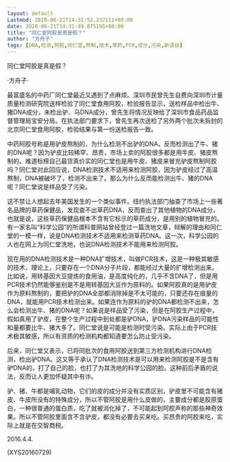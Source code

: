 ```yaml
---
layout: default
Lastmod: 2020-06-21T14:31:52.232111+00:00
date: 2020-06-21T14:31:49.875195+00:00
title: "同仁堂阿胶是真是假？"
author: "方舟子"
tags: [DNA,检测,阿胶,同仁堂,熬制,技术,草药,PCR,成分,污染,新语丝]
---
```


同仁堂阿胶是真是假？

·方舟子·

最富盛名的中药厂同仁堂最近又遇到了点麻烦。深圳市民曾先生自费向深圳市计量质量检测研究院送样检验了同仁堂食用阿胶，检验报告显示，送检样品中检出牛、猪DNA成分，未检出驴、马DNA成分，曾先生将情况反映给了深圳市食品药品监督管理局宝安分局。在执法部门要求下，曾先生再次送检了另外两个批次未拆封的北京同仁堂食用阿胶，检验结果与第一份送检报告一致。

中药阿胶号称是用驴皮熬制的，为什么检测不出驴的DNA，反而检测出了牛、猪的DNA呢？因为驴皮比较稀罕、昂贵，市场上卖的阿胶很多都是用牛皮、猪皮熬制的。难道标榜自己最货真价实的同仁堂也是用牛皮、猪皮来冒充驴皮熬制阿胶吗？同仁堂对此回应说，DNA检测技术不适用来检测阿胶，因为驴皮经过了高温熬制，DNA被破坏了，检测不出来了。那么为什么反而能检测出牛、猪的DNA呢？同仁堂说是样品受了污染。

这不禁让人想起去年美国发生的一个类似事件。纽约执法部门抽查了市场上一些著名品牌的草药保健品，发现查不出草药DNA，反而查出了其他植物的DNA成分，也就是说，这些草药保健品根本不含有它标示的草药成分，是用别的植物冒充的。有一家名叫“科学公园”的所谓科普网站曾经登过一篇洗地文章，辩解的理由和同仁堂的一模一样，说是DNA检测技术不适用来检测草药DNA。这一次，科学公园的人也在网上为同仁堂洗地，也说DNA检测技术不能用来检测阿胶。

现在用的DNA检测技术是一种DNA扩增技术，叫做PCR技术，这是一种极其敏感的技术，理论上，只要存在一个DNA分子片段，都能经过大量的扩增检测出来。比如说，用转基因大豆提炼的食用油，是高度纯化的，几乎不含DNA了，但是用PCR技术仍然能够鉴别是不是用转基因大豆作为原料的。如果阿胶真的是用驴皮作为原料熬制的，要把驴的DNA全部都消除掉是不太可能的，只要还存在痕量的DNA，就能用PCR技术检测出来。如果连作为原料的驴的DNA都检测不出来，怎么会检测出牛、猪的DNA呢？如果说是样品受了污染，但是在阿胶生产过程中，假如真用了驴皮，在整个生产过程中到处都是驴DNA，驴DNA污染样品的可能性和量都要比牛、猪大多了。同仁堂说是可能是检测时受污染。实际上由于PCR技术极其敏感，所以有资质的检测机构都知道要怎么防止受污染。

后来，同仁堂又表示，已将同批次的食用阿胶送到第三方检测机构进行DNA检测，检出驴DNA。这又等于承认了DNA检测技术是可以用来检测阿胶是不是含有驴DNA的，打了自己的脸，也打了为其洗地的科学公园的脸。这种前后矛盾的说法，反而让人更加怀疑其中有诈。

驴、猪、牛都是哺乳动物，它们的皮的成分并没有实质区别，驴皮里不可能含有猪皮、牛皮所没有的特殊成分，所以不管阿胶是用什么皮做的，主要成分都是胶原蛋白，一种很普通的蛋白质，吃了就被消化掉了，不可能起到阿胶声称的那些神奇效果。所以不管阿胶里面含不含驴皮，都没有必要去买来吃。买昂贵的阿胶来吃，实际上就是在交智商税。

2016.4.4.

(XYS20160729)

